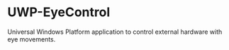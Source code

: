 # UWP-EyeControl
Universal Windows Platform application to control external hardware with eye movements.
